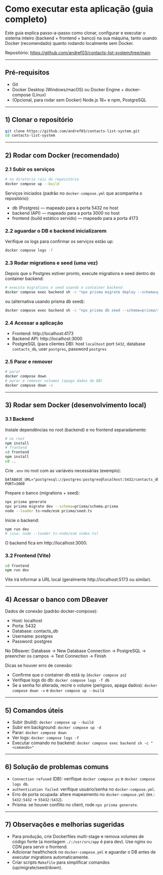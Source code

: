 # Como executar esta aplicação (guia completo)

Este guia explica passo-a-passo como clonar, configurar e executar o sistema inteiro (backend + frontend + banco) na sua máquina, tanto usando Docker (recomendado) quanto rodando localmente sem Docker.

Repositório: https://github.com/andref03/contacts-list-system/tree/main

---

## Pré-requisitos

- Git
- Docker Desktop (Windows/macOS) ou Docker Engine + docker-compose (Linux)
- (Opcional, para rodar sem Docker) Node.js 18+ e npm, PostgreSQL

---

## 1) Clonar o repositório

```bash
git clone https://github.com/andref03/contacts-list-system.git
cd contacts-list-system
```

---

## 2) Rodar com Docker (recomendado)

### 2.1 Subir os serviços

```bash
# no diretório raiz do repositório
docker compose up --build
```

Serviços iniciados (padrão no `docker-compose.yml` que acompanha o repositório):
- db (Postgres) — mapeado para a porta 5432 no host
- backend (API) — mapeado para a porta 3000 no host
- frontend (build estático servido) — mapeado para a porta 4173

### 2.2 aguardar o DB e backend inicializarem

Verifique os logs para confirmar os serviços estão up:

```bash
docker compose logs -f
```

### 2.3 Rodar migrations e seed (uma vez)

Depois que o Postgres estiver pronto, execute migrations e seed dentro do container backend:

```bash
# executa migrations e seed usando o container backend
docker compose exec backend sh -c "npx prisma migrate deploy --schema=prisma/schema.prisma && node --loader ts-node/esm prisma/seed.ts"
```

ou (alternativa usando prisma db seed):

```bash
docker compose exec backend sh -c "npx prisma db seed --schema=prisma/schema.prisma"
```

### 2.4 Acessar a aplicação

- Frontend: http://localhost:4173
- Backend API: http://localhost:3000
- PostgreSQL (para clientes DB): host `localhost` port `5432`, database `contacts_db`, user `postgres`, password `postgres`

### 2.5 Parar e remover

```bash
# parar
docker compose down
# parar e remover volumes (apaga dados do DB)
docker compose down -v
```

---

## 3) Rodar sem Docker (desenvolvimento local)

### 3.1 Backend

Instale dependências no root (backend) e no frontend separadamente:

```bash
# no root
npm install
# frontend
cd frontend
npm install
cd ..
```

Crie `.env` no root com as variáveis necessárias (exemplo):

```
DATABASE_URL="postgresql://postgres:postgres@localhost:5432/contacts_db"
PORT=3000
```

Prepare o banco (migrations + seed):

```bash
npx prisma generate
npx prisma migrate dev --schema=prisma/schema.prisma
node --loader ts-node/esm prisma/seed.ts
```

Inicie o backend:

```bash
npm run dev
# (usa: node --loader ts-node/esm index.ts)
```

O backend fica em http://localhost:3000.

### 3.2 Frontend (Vite)

```bash
cd frontend
npm run dev
```

Vite irá informar a URL local (geralmente http://localhost:5173 ou similar).

---

## 4) Acessar o banco com DBeaver

Dados de conexão (padrão docker-compose):
- Host: localhost
- Porta: 5432
- Database: contacts_db
- Username: postgres
- Password: postgres

No DBeaver: Database -> New Database Connection -> PostgreSQL -> preencher os campos -> Test Connection -> Finish

Dicas se houver erro de conexão:
- Confirme que o container db está `Up` (`docker compose ps`)
- Verifique logs do db: `docker compose logs -f db`
- Se a senha foi alterada, recrie o volume (perigoso, apaga dados): `docker compose down -v` e `docker compose up --build`

---

## 5) Comandos úteis

- Subir (build): `docker compose up --build`
- Subir em background: `docker compose up -d`
- Parar: `docker compose down`
- Ver logs: `docker compose logs -f`
- Executar comando no backend: `docker compose exec backend sh -c "<comando>"`

---

## 6) Solução de problemas comuns

- `Connection refused` (DB): verifique `docker compose ps` e `docker compose logs db`.
- `authentication failed`: verifique usuário/senha no `docker-compose.yml`.
- Erro de porta ocupada: altere mapeamento no `docker-compose.yml` (ex.: `5432:5432` -> `55432:5432`).
- Prisma: se houver conflito no client, rode `npx prisma generate`.

---

## 7) Observações e melhorias sugeridas

- Para produção, crie Dockerfiles multi-stage e remova volumes de código fonte (a montagem `./:/usr/src/app` é para dev). Use nginx ou CDN para servir o frontend.
- Adicionar healthcheck no `docker-compose.yml` e aguardar o DB antes de executar migrations automaticamente.
- Criar scripts `Makefile` para simplificar comandos (up/migrate/seed/down).
